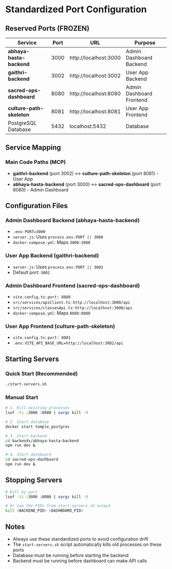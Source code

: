 # Standardized Port Configuration

## Reserved Ports (FROZEN)

| Service | Port | URL | Purpose |
|---------|------|-----|---------|
| **abhaya-hasta-backend** | 3000 | http://localhost:3000 | Admin Dashboard Backend |
| **gaithri-backend** | 3002 | http://localhost:3002 | User App Backend |
| **sacred-ops-dashboard** | 8080 | http://localhost:8080 | Admin Dashboard Frontend |
| **culture-path-skeleton** | 8081 | http://localhost:8081 | User App Frontend |
| PostgreSQL Database | 5432 | localhost:5432 | Database |

## Service Mapping

### Main Code Paths (MCP)
- **gaithri-backend** (port 3002) ↔ **culture-path-skeleton** (port 8081) - User App
- **abhaya-hasta-backend** (port 3000) ↔ **sacred-ops-dashboard** (port 8080) - Admin Dashboard

## Configuration Files

### Admin Dashboard Backend (abhaya-hasta-backend)
- `.env`: `PORT=3000`
- `server.js`: Uses `process.env.PORT || 3000`
- `docker-compose.yml`: Maps `3000:3000`

### User App Backend (gaithri-backend)
- `server.js`: Uses `process.env.PORT || 3002`
- Default port: `3002`

### Admin Dashboard Frontend (sacred-ops-dashboard)
- `vite.config.ts`: `port: 8080`
- `src/services/apiClient.ts`: `http://localhost:3000/api`
- `src/services/classesApi.ts`: `http://localhost:3000/api`
- `docker-compose.yml`: Maps `8080:8080`

### User App Frontend (culture-path-skeleton)
- `vite.config.ts`: `port: 8081`
- `.env`: `VITE_API_BASE_URL=http://localhost:3002/api`

## Starting Servers

### Quick Start (Recommended)
```bash
./start-servers.sh
```

### Manual Start
```bash
# 1. Kill existing processes
lsof -ti :3000 :8080 | xargs kill -9

# 2. Start database
docker start temple_postgres

# 3. Start backend
cd backends/abhaya-hasta-backend
npm run dev &

# 4. Start dashboard
cd sacred-ops-dashboard
npm run dev &
```

## Stopping Servers

```bash
# Kill by port
lsof -ti :3000 :8080 | xargs kill -9

# Or use the PIDs from start-servers.sh output
kill <BACKEND_PID> <DASHBOARD_PID>
```

## Notes

- Always use these standardized ports to avoid configuration drift
- The `start-servers.sh` script automatically kills old processes on these ports
- Database must be running before starting the backend
- Backend must be running before dashboard can make API calls

